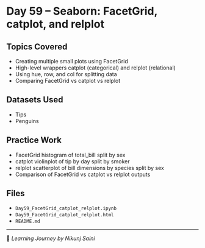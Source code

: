 # Day 59 – Seaborn: FacetGrid, catplot, and relplot

##  Topics Covered
- Creating multiple small plots using FacetGrid
- High-level wrappers catplot (categorical) and relplot (relational)
- Using hue, row, and col for splitting data
- Comparing FacetGrid vs catplot vs relplot

##  Datasets Used
- Tips
- Penguins

##  Practice Work
- FacetGrid histogram of total_bill split by sex
- catplot violinplot of tip by day split by smoker
- relplot scatterplot of bill dimensions by species split by sex
- Comparison of FacetGrid vs catplot vs relplot outputs

##  Files
- `Day59_FacetGrid_catplot_relplot.ipynb`
- `Day59_FacetGrid_catplot_relplot.html`
- `README.md`

---
🔗 *Learning Journey by Nikunj Saini*

